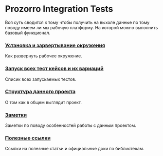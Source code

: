 # Prozorro Integration Tests

Вся суть сводится к тому чтобы получить на выхоле данные по тому поводу имеем ли мы рабочую платформу.
На которой можно выполнить базовый функционал.

### [Установка и зарвертывание окружения](./install_enviroment.md)

Как развернуть рабочее окружение.

### [Запуск всех тест кейсов и их вариаций](./run_test_cases.md)

Списик всех запускаемых тестов.

### [Структура данного проекта](./repo_structure.md)

О том как в общем выглядит проект.

### [Заметки](./notes.md)

Заметки по поводу особенностей работы с данным проектом.

### [Полезные ссылки](./usefull.md)

Ссылки на полезные статьи и официальные доки по библиотекам.
